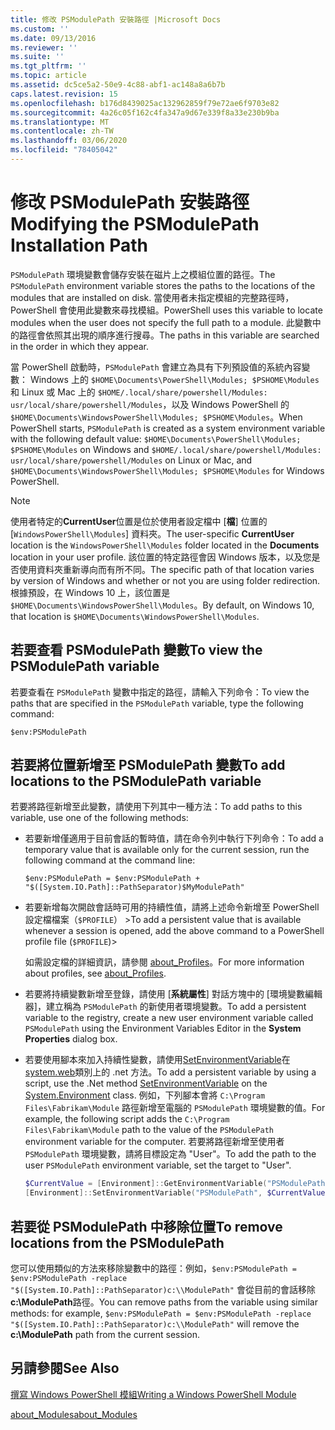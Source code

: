```yaml
---
title: 修改 PSModulePath 安裝路徑 |Microsoft Docs
ms.custom: ''
ms.date: 09/13/2016
ms.reviewer: ''
ms.suite: ''
ms.tgt_pltfrm: ''
ms.topic: article
ms.assetid: dc5ce5a2-50e9-4c88-abf1-ac148a8a6b7b
caps.latest.revision: 15
ms.openlocfilehash: b176d8439025ac132962859f79e72ae6f9703e82
ms.sourcegitcommit: 4a26c05f162c4fa347a9d67e339f8a33e230b9ba
ms.translationtype: MT
ms.contentlocale: zh-TW
ms.lasthandoff: 03/06/2020
ms.locfileid: "78405042"
---
```

# <a name="modifying-the-psmodulepath-installation-path"></a><span data-ttu-id="f26c3-102">修改 PSModulePath 安裝路徑</span><span class="sxs-lookup"><span data-stu-id="f26c3-102">Modifying the PSModulePath Installation Path</span></span>

<span data-ttu-id="f26c3-103">`PSModulePath` 環境變數會儲存安裝在磁片上之模組位置的路徑。</span><span class="sxs-lookup"><span data-stu-id="f26c3-103">The `PSModulePath` environment variable stores the paths to the locations of the modules that are installed on disk.</span></span> <span data-ttu-id="f26c3-104">當使用者未指定模組的完整路徑時，PowerShell 會使用此變數來尋找模組。</span><span class="sxs-lookup"><span data-stu-id="f26c3-104">PowerShell uses this variable to locate modules when the user does not specify the full path to a module.</span></span> <span data-ttu-id="f26c3-105">此變數中的路徑會依照其出現的順序進行搜尋。</span><span class="sxs-lookup"><span data-stu-id="f26c3-105">The paths in this variable are searched in the order in which they appear.</span></span>

<span data-ttu-id="f26c3-106">當 PowerShell 啟動時，`PSModulePath` 會建立為具有下列預設值的系統內容變數： Windows 上的 `$HOME\Documents\PowerShell\Modules; $PSHOME\Modules` 和 Linux 或 Mac 上的 `$HOME/.local/share/powershell/Modules: usr/local/share/powershell/Modules`，以及 Windows PowerShell 的 `$HOME\Documents\WindowsPowerShell\Modules; $PSHOME\Modules`。</span><span class="sxs-lookup"><span data-stu-id="f26c3-106">When PowerShell starts, `PSModulePath` is created as a system environment variable with the following default value: `$HOME\Documents\PowerShell\Modules; $PSHOME\Modules` on Windows and `$HOME/.local/share/powershell/Modules: usr/local/share/powershell/Modules` on Linux or Mac, and `$HOME\Documents\WindowsPowerShell\Modules; $PSHOME\Modules` for Windows PowerShell.</span></span>

> [!NOTE]
> <span data-ttu-id="f26c3-107">使用者特定的**CurrentUser**位置是位於使用者設定檔中 [**檔**] 位置的 [`WindowsPowerShell\Modules`] 資料夾。</span><span class="sxs-lookup"><span data-stu-id="f26c3-107">The user-specific **CurrentUser** location is the `WindowsPowerShell\Modules` folder located in the **Documents** location in your user profile.</span></span> <span data-ttu-id="f26c3-108">該位置的特定路徑會因 Windows 版本，以及您是否使用資料夾重新導向而有所不同。</span><span class="sxs-lookup"><span data-stu-id="f26c3-108">The specific path of that location varies by version of Windows and whether or not you are using folder redirection.</span></span> <span data-ttu-id="f26c3-109">根據預設，在 Windows 10 上，該位置是 `$HOME\Documents\WindowsPowerShell\Modules`。</span><span class="sxs-lookup"><span data-stu-id="f26c3-109">By default, on Windows 10, that location is `$HOME\Documents\WindowsPowerShell\Modules`.</span></span>

## <a name="to-view-the-psmodulepath-variable"></a><span data-ttu-id="f26c3-110">若要查看 PSModulePath 變數</span><span class="sxs-lookup"><span data-stu-id="f26c3-110">To view the PSModulePath variable</span></span>

<span data-ttu-id="f26c3-111">若要查看在 `PSModulePath` 變數中指定的路徑，請輸入下列命令：</span><span class="sxs-lookup"><span data-stu-id="f26c3-111">To view the paths that are specified in the `PSModulePath` variable, type the following command:</span></span>

`$env:PSModulePath`

## <a name="to-add-locations-to-the-psmodulepath-variable"></a><span data-ttu-id="f26c3-112">若要將位置新增至 PSModulePath 變數</span><span class="sxs-lookup"><span data-stu-id="f26c3-112">To add locations to the PSModulePath variable</span></span>

<span data-ttu-id="f26c3-113">若要將路徑新增至此變數，請使用下列其中一種方法：</span><span class="sxs-lookup"><span data-stu-id="f26c3-113">To add paths to this variable, use one of the following methods:</span></span>

- <span data-ttu-id="f26c3-114">若要新增僅適用于目前會話的暫時值，請在命令列中執行下列命令：</span><span class="sxs-lookup"><span data-stu-id="f26c3-114">To add a temporary value that is available only for the current session, run the following command at the command line:</span></span>

  `$env:PSModulePath = $env:PSModulePath + "$([System.IO.Path]::PathSeparator)$MyModulePath"`

- <span data-ttu-id="f26c3-115">若要新增每次開啟會話時可用的持續性值，請將上述命令新增至 PowerShell 設定檔檔案（`$PROFILE`） ></span><span class="sxs-lookup"><span data-stu-id="f26c3-115">To add a persistent value that is available whenever a session is opened, add the above command to a PowerShell profile file (`$PROFILE`)></span></span>

  <span data-ttu-id="f26c3-116">如需設定檔的詳細資訊，請參閱 [about_Profiles](/powershell/module/microsoft.powershell.core/about/about_profiles)。</span><span class="sxs-lookup"><span data-stu-id="f26c3-116">For more information about profiles, see [about_Profiles](/powershell/module/microsoft.powershell.core/about/about_profiles).</span></span>

- <span data-ttu-id="f26c3-117">若要將持續變數新增至登錄，請使用 [**系統屬性**] 對話方塊中的 [環境變數編輯器]，建立稱為 `PSModulePath` 的新使用者環境變數。</span><span class="sxs-lookup"><span data-stu-id="f26c3-117">To add a persistent variable to the registry, create a new user environment variable called `PSModulePath` using the Environment Variables Editor in the **System Properties** dialog box.</span></span>

- <span data-ttu-id="f26c3-118">若要使用腳本來加入持續性變數，請使用[SetEnvironmentVariable](https://docs.microsoft.com/dotnet/api/system.environment.setenvironmentvariable)在[system.web](https://docs.microsoft.com/dotnet/api/system.environment)類別上的 .net 方法。</span><span class="sxs-lookup"><span data-stu-id="f26c3-118">To add a persistent variable by using a script, use the .Net method [SetEnvironmentVariable](https://docs.microsoft.com/dotnet/api/system.environment.setenvironmentvariable) on the [System.Environment](https://docs.microsoft.com/dotnet/api/system.environment) class.</span></span> <span data-ttu-id="f26c3-119">例如，下列腳本會將 `C:\Program Files\Fabrikam\Module` 路徑新增至電腦的 `PSModulePath` 環境變數的值。</span><span class="sxs-lookup"><span data-stu-id="f26c3-119">For example, the following script adds the `C:\Program Files\Fabrikam\Module` path to the value of the `PSModulePath` environment variable for the computer.</span></span> <span data-ttu-id="f26c3-120">若要將路徑新增至使用者 `PSModulePath` 環境變數，請將目標設定為 "User"。</span><span class="sxs-lookup"><span data-stu-id="f26c3-120">To add the path to the user `PSModulePath` environment variable, set the target to "User".</span></span>

  ```powershell
  $CurrentValue = [Environment]::GetEnvironmentVariable("PSModulePath", "Machine")
  [Environment]::SetEnvironmentVariable("PSModulePath", $CurrentValue + [System.IO.Path]::PathSeparator + "C:\Program Files\Fabrikam\Modules", "Machine")

  ```

## <a name="to-remove-locations-from-the-psmodulepath"></a><span data-ttu-id="f26c3-121">若要從 PSModulePath 中移除位置</span><span class="sxs-lookup"><span data-stu-id="f26c3-121">To remove locations from the PSModulePath</span></span>

<span data-ttu-id="f26c3-122">您可以使用類似的方法來移除變數中的路徑：例如，`$env:PSModulePath = $env:PSModulePath -replace "$([System.IO.Path]::PathSeparator)c:\\ModulePath"` 會從目前的會話移除**c:\ModulePath**路徑。</span><span class="sxs-lookup"><span data-stu-id="f26c3-122">You can remove paths from the variable using similar methods: for example, `$env:PSModulePath = $env:PSModulePath -replace "$([System.IO.Path]::PathSeparator)c:\\ModulePath"` will remove the **c:\ModulePath** path from the current session.</span></span>

## <a name="see-also"></a><span data-ttu-id="f26c3-123">另請參閱</span><span class="sxs-lookup"><span data-stu-id="f26c3-123">See Also</span></span>

[<span data-ttu-id="f26c3-124">撰寫 Windows PowerShell 模組</span><span class="sxs-lookup"><span data-stu-id="f26c3-124">Writing a Windows PowerShell Module</span></span>](./writing-a-windows-powershell-module.md)

[<span data-ttu-id="f26c3-125">about_Modules</span><span class="sxs-lookup"><span data-stu-id="f26c3-125">about_Modules</span></span>](/powershell/module/microsoft.powershell.core/about/about_modules)
